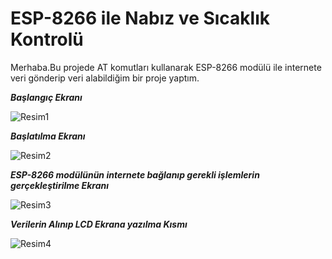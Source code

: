# ESP-8266 ile Nabız ve Sıcaklık Kontrolü
Merhaba.Bu projede AT komutları kullanarak ESP-8266 modülü ile internete veri gönderip veri alabildiğim bir proje yaptım.

   **_Başlangıç Ekranı_**
   
  ![Resim1](https://github.com/TunahanD/ESP-8266-ile-Nab-z-ve-S-cakl-k-Kontrol-/assets/144357081/42dfbe9d-7d91-4135-b7ae-aadc25b03ea0)

  **_Başlatılma Ekranı_**
  
  ![Resim2](https://github.com/TunahanD/ESP-8266-ile-Nab-z-ve-S-cakl-k-Kontrol-/assets/144357081/0b319b2e-78f4-436a-8be3-aca8132bae4f)

  **_ESP-8266 modülünün internete bağlanıp gerekli işlemlerin gerçekleştirilme Ekranı_**
  
  ![Resim3](https://github.com/TunahanD/ESP-8266-ile-Nab-z-ve-S-cakl-k-Kontrol-/assets/144357081/7653f553-e4c1-4a1e-bf98-df18a14c1507)

  **_Verilerin Alınıp LCD Ekrana yazılma Kısmı_**
  
  ![Resim4](https://github.com/TunahanD/ESP-8266-ile-Nab-z-ve-S-cakl-k-Kontrol-/assets/144357081/231975a2-86d2-408f-b9c6-45912cf5ba51)
